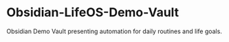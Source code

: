 # Obsidian-LifeOS-Demo-Vault
Obsidian Demo Vault presenting automation for daily routines and life goals.
